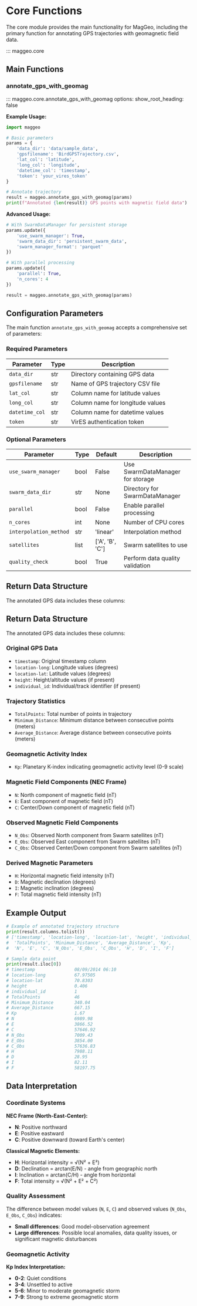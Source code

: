 # Core Functions

The core module provides the main functionality for MagGeo, including the primary function for annotating GPS trajectories with geomagnetic field data.

::: maggeo.core

## Main Functions

### annotate_gps_with_geomag

::: maggeo.core.annotate_gps_with_geomag
    options:
      show_root_heading: false

**Example Usage:**

```python
import maggeo

# Basic parameters
params = {
    'data_dir': 'data/sample_data',
    'gpsfilename': 'BirdGPSTrajectory.csv',
    'lat_col': 'latitude',
    'long_col': 'longitude',
    'datetime_col': 'timestamp',
    'token': 'your_vires_token'
}

# Annotate trajectory
result = maggeo.annotate_gps_with_geomag(params)
print(f"Annotated {len(result)} GPS points with magnetic field data")
```

**Advanced Usage:**

```python
# With SwarmDataManager for persistent storage
params.update({
    'use_swarm_manager': True,
    'swarm_data_dir': 'persistent_swarm_data',
    'swarm_manager_format': 'parquet'
})

# With parallel processing
params.update({
    'parallel': True,
    'n_cores': 4
})

result = maggeo.annotate_gps_with_geomag(params)
```

## Configuration Parameters

The main function `annotate_gps_with_geomag` accepts a comprehensive set of parameters:

### Required Parameters

| Parameter | Type | Description |
|-----------|------|-------------|
| `data_dir` | str | Directory containing GPS data |
| `gpsfilename` | str | Name of GPS trajectory CSV file |
| `lat_col` | str | Column name for latitude values |
| `long_col` | str | Column name for longitude values |
| `datetime_col` | str | Column name for datetime values |
| `token` | str | VirES authentication token |

### Optional Parameters

| Parameter | Type | Default | Description |
|-----------|------|---------|-------------|
| `use_swarm_manager` | bool | False | Use SwarmDataManager for storage |
| `swarm_data_dir` | str | None | Directory for SwarmDataManager |
| `parallel` | bool | False | Enable parallel processing |
| `n_cores` | int | None | Number of CPU cores |
| `interpolation_method` | str | 'linear' | Interpolation method |
| `satellites` | list | ['A', 'B', 'C'] | Swarm satellites to use |
| `quality_check` | bool | True | Perform data quality validation |

## Return Data Structure

The annotated GPS data includes these columns:

## Return Data Structure

The annotated GPS data includes these columns:

### Original GPS Data
- `timestamp`: Original timestamp column
- `location-long`: Longitude values (degrees)
- `location-lat`: Latitude values (degrees) 
- `height`: Height/altitude values (if present)
- `individual_id`: Individual/track identifier (if present)

### Trajectory Statistics
- `TotalPoints`: Total number of points in trajectory
- `Minimum_Distance`: Minimum distance between consecutive points (meters)
- `Average_Distance`: Average distance between consecutive points (meters)

### Geomagnetic Activity Index
- `Kp`: Planetary K-index indicating geomagnetic activity level (0-9 scale)

### Magnetic Field Components (NEC Frame)
- `N`: North component of magnetic field (nT)
- `E`: East component of magnetic field (nT)  
- `C`: Center/Down component of magnetic field (nT)

### Observed Magnetic Field Components
- `N_Obs`: Observed North component from Swarm satellites (nT)
- `E_Obs`: Observed East component from Swarm satellites (nT)
- `C_Obs`: Observed Center/Down component from Swarm satellites (nT)

### Derived Magnetic Parameters
- `H`: Horizontal magnetic field intensity (nT)
- `D`: Magnetic declination (degrees)
- `I`: Magnetic inclination (degrees)
- `F`: Total magnetic field intensity (nT)

## Example Output

```python
# Example of annotated trajectory structure
print(result.columns.tolist())
# ['timestamp', 'location-long', 'location-lat', 'height', 'individual_id',
#  'TotalPoints', 'Minimum_Distance', 'Average_Distance', 'Kp',
#  'N', 'E', 'C', 'N_Obs', 'E_Obs', 'C_Obs', 'H', 'D', 'I', 'F']

# Sample data point
print(result.iloc[0])
# timestamp               08/09/2014 06:10
# location-long           67.97505
# location-lat            70.8303
# height                  0.406
# individual_id           1
# TotalPoints             46
# Minimum_Distance        340.04
# Average_Distance        667.15
# Kp                      1.67
# N                       6989.98
# E                       3866.52
# C                       57646.92
# N_Obs                   7009.43
# E_Obs                   3854.00
# C_Obs                   57636.83
# H                       7988.11
# D                       28.95
# I                       82.11
# F                       58197.75
```

## Data Interpretation

### Coordinate Systems

**NEC Frame (North-East-Center):**
- **N**: Positive northward
- **E**: Positive eastward  
- **C**: Positive downward (toward Earth's center)

**Classical Magnetic Elements:**
- **H**: Horizontal intensity = √(N² + E²)
- **D**: Declination = arctan(E/N) - angle from geographic north
- **I**: Inclination = arctan(C/H) - angle from horizontal
- **F**: Total intensity = √(N² + E² + C²)

### Quality Assessment

The difference between model values (`N`, `E`, `C`) and observed values (`N_Obs`, `E_Obs`, `C_Obs`) indicates:
- **Small differences**: Good model-observation agreement
- **Large differences**: Possible local anomalies, data quality issues, or significant magnetic disturbances

### Geomagnetic Activity

**Kp Index Interpretation:**
- **0-2**: Quiet conditions
- **3-4**: Unsettled to active
- **5-6**: Minor to moderate geomagnetic storm
- **7-9**: Strong to extreme geomagnetic storm
